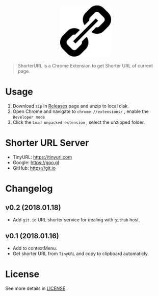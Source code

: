 <h3 style="text-align:center;font-weight: 300;" align="center">
  <img src="128.png" width="160px">
</h3>


> ShorterURL is a Chrome Extension to get Shorter URL of current page.



# Usage

1. Download `zip` in [Releases](https://github.com/jsonbruce/ShorterURL/releases) page and unzip to local disk.
2. Open Chrome and navigate to `chrome://extensions/` , enable the `Developer mode`
3. Click the `Load unpacked extension` , select the unzipped folder.



# Shorter URL Server

- TinyURL: https://tinyurl.com
- Google: https://goo.gl
- GitHub: https://git.io


# Changelog
## v0.2 (2018.01.18)
- Add `git.io` URL shorter service for dealing with `github` host.

## v0.1 (2018.01.16)
- Add to contextMenu.
- Get shorter URL from `TinyURL` and copy to clipboard automaticly.


# License
See more details in [LICENSE](LICENCE).
